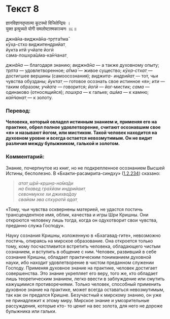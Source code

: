 # Текст 8

ज्ञानविज्ञानतृप्तात्मा कूटस्थो विजितेन्द्रियः ।  
युक्त इत्युच्यते योगी समलोष्टाश्मकाञ्चनः ॥८॥

джн̃а̄на-виджн̃а̄на-тр̣пта̄тма̄  
кӯх̣а-стхо виджитендрийат̣  
йукта итй учйате йогӣ  
сама-лошх̣ра̄ш́ма-ка̄н̃чанат̣

_джн̃а̄на_ — благодаря знанию; _виджн̃а̄на_ — а также духовному опыту; _тр̣пта_ — удовлетворенное; _а̄тма̄_ — живое существо; _кӯх̣а-стхат̣_ — достигшее вершины (самоосознания); _виджита- индрийат̣_ — тот, чьи чувства обузданы; _йуктат̣_ — готовое осознать свое истинное «я»; _ити_ — таким образом; _учйате_ — говорится; _йогӣ_ — йог-мистик; _сама_ — одинаково (относящийся); _лошх̣ра_ — к гальке; _аш́ма_ — к камню; _ка̄н̃чанат̣_ — к золоту.

### Перевод:

**Человека, который овладел истинным знанием и, применяя его на практике, обрел полное удовлетворение, считают осознавшим свое «я» и называют йогом, или мистиком. Такой человек находится на духовном уровне и всегда остается невозмутимым. Он не видит различия между булыжником, галькой и золотом.**

### Комментарий:

Знание, почерпнутое из книг, но не подкрепленное осознанием Высшей Истины, бесполезно. В «Бхакти-расамрита-синдху» ([1.2.234](#)) сказано:

> _атат̣ ш́рӣ-кр̣шн̣а-на̄ма̄ди  
> на бхавед гра̄хйам индрийаит̣  
> севонмукхе хи джихва̄дау  
> свайам эва спхуратй адат̣_

«Тому, чьи чувства осквернены материей, не удастся постичь трансцендентное имя, облик, качества и игры Шри Кришны. Они откроются человеку лишь тогда, когда он одухотворит свои чувства, преданно служа Господу».

Науку сознания Кришны, изложенную в «Бхагавад-гите», невозможно постичь, опираясь на мирское образование. Она откроется только тому, кому посчастливится встретить человека, обладающего чистым сознанием, и вступить в общение с ним. Человек, развивший в себе сознание Кришны, обладает практическим пониманием духовной науки, ибо находит удовлетворение в чистом преданном служении Господу. Применяя духовное знание на практике, человек достигает совершенства. Это знание укрепляет его веру, того же, кто обладает лишь теоретическим знанием, легко ввести в заблуждение или смутить кажущимися противоречиями. Только человек, способный применить духовное знание на практике, может всегда оставаться невозмутимым, так как он предался Кришне. Безучастный к мирскому знанию, он уже не принадлежит к этому миру. Мирское знание и умозрительные рассуждения, которые кто- то ценит на вес золота, для него не дороже булыжника или гальки.